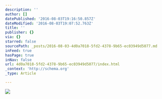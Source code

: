 ```yaml
---
description: ''
author: []
datePublished: '2016-08-03T19:16:50.857Z'
dateModified: '2016-08-03T19:07:52.763Z'
title: ''
publisher: {}
via: {}
starred: false
sourcePath: _posts/2016-08-03-4d0a7018-5fd2-4378-9b65-ec03949d5077.md
inFeed: true
hasPage: true
inNav: false
url: 4d0a7018-5fd2-4378-9b65-ec03949d5077/index.html
_context: 'http://schema.org'
_type: Article

---
```

![](https://the-grid-user-content.s3-us-west-2.amazonaws.com/8cd55d36-26cc-4add-984f-a67470b7d886.png)